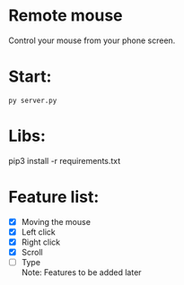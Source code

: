 # Remote mouse
Control your mouse from your phone screen.

# Start:
`py server.py`

# Libs:
pip3 install -r requirements.txt

# Feature list:
- [x] Moving the mouse
- [x] Left click
- [x] Right click
- [x] Scroll
- [ ] Type  
Note: Features to be added later 